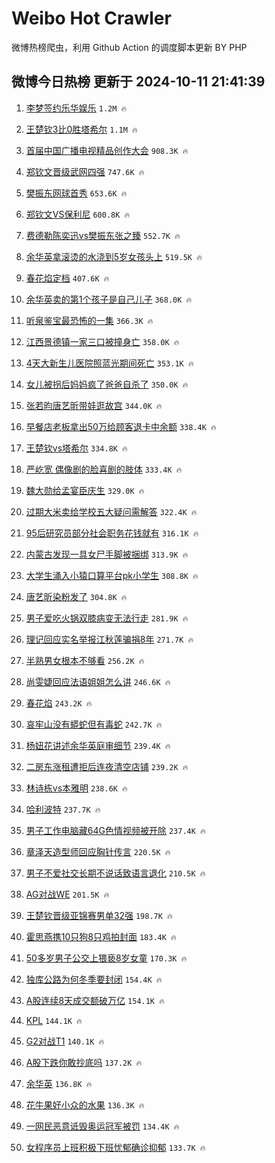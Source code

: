 # Weibo Hot Crawler 



微博热榜爬虫，利用 Github Action 的调度脚本更新 BY PHP 


## 微博今日热榜 更新于 2024-10-11 21:41:39 
1. [李梦签约乐华娱乐](https://s.weibo.com/weibo?q=%23%E6%9D%8E%E6%A2%A6%E7%AD%BE%E7%BA%A6%E4%B9%90%E5%8D%8E%E5%A8%B1%E4%B9%90%23&t=31&band_rank=1&Refer=top) `1.2M 🔥` 

1. [王楚钦3比0胜塔希尔](https://s.weibo.com/weibo?q=%23%E7%8E%8B%E6%A5%9A%E9%92%A63%E6%AF%940%E8%83%9C%E5%A1%94%E5%B8%8C%E5%B0%94%23&t=31&band_rank=2&Refer=top) `1.1M 🔥` 

1. [首届中国广播电视精品创作大会](https://s.weibo.com/weibo?q=%23%E9%A6%96%E5%B1%8A%E4%B8%AD%E5%9B%BD%E5%B9%BF%E6%92%AD%E7%94%B5%E8%A7%86%E7%B2%BE%E5%93%81%E5%88%9B%E4%BD%9C%E5%A4%A7%E4%BC%9A%23&t=31&band_rank=3&Refer=top) `908.3K 🔥` 

1. [郑钦文晋级武网四强](https://s.weibo.com/weibo?q=%23%E9%83%91%E9%92%A6%E6%96%87%E6%99%8B%E7%BA%A7%E6%AD%A6%E7%BD%91%E5%9B%9B%E5%BC%BA%23&t=31&band_rank=4&Refer=top) `747.6K 🔥` 

1. [樊振东网球首秀](https://s.weibo.com/weibo?q=%23%E6%A8%8A%E6%8C%AF%E4%B8%9C%E7%BD%91%E7%90%83%E9%A6%96%E7%A7%80%23&t=31&band_rank=5&Refer=top) `653.6K 🔥` 

1. [郑钦文VS保利尼](https://s.weibo.com/weibo?q=%23%E9%83%91%E9%92%A6%E6%96%87VS%E4%BF%9D%E5%88%A9%E5%B0%BC%23&t=31&band_rank=6&Refer=top) `600.8K 🔥` 

1. [费德勒陈奕迅vs樊振东张之臻](https://s.weibo.com/weibo?q=%23%E8%B4%B9%E5%BE%B7%E5%8B%92%E9%99%88%E5%A5%95%E8%BF%85vs%E6%A8%8A%E6%8C%AF%E4%B8%9C%E5%BC%A0%E4%B9%8B%E8%87%BB%23&t=31&band_rank=7&Refer=top) `552.7K 🔥` 

1. [余华英拿滚烫的水浇到5岁女孩头上](https://s.weibo.com/weibo?q=%23%E4%BD%99%E5%8D%8E%E8%8B%B1%E6%8B%BF%E6%BB%9A%E7%83%AB%E7%9A%84%E6%B0%B4%E6%B5%87%E5%88%B05%E5%B2%81%E5%A5%B3%E5%AD%A9%E5%A4%B4%E4%B8%8A%23&t=31&band_rank=8&Refer=top) `519.5K 🔥` 

1. [春花焰定档](https://s.weibo.com/weibo?q=%23%E6%98%A5%E8%8A%B1%E7%84%B0%E5%AE%9A%E6%A1%A3%23&t=31&band_rank=9&Refer=top) `407.6K 🔥` 

1. [余华英卖的第1个孩子是自己儿子](https://s.weibo.com/weibo?q=%23%E4%BD%99%E5%8D%8E%E8%8B%B1%E5%8D%96%E7%9A%84%E7%AC%AC1%E4%B8%AA%E5%AD%A9%E5%AD%90%E6%98%AF%E8%87%AA%E5%B7%B1%E5%84%BF%E5%AD%90%23&t=31&band_rank=10&Refer=top) `368.0K 🔥` 

1. [听泉鉴宝最恐怖的一集](https://s.weibo.com/weibo?q=%23%E5%90%AC%E6%B3%89%E9%89%B4%E5%AE%9D%E6%9C%80%E6%81%90%E6%80%96%E7%9A%84%E4%B8%80%E9%9B%86%23&t=31&band_rank=11&Refer=top) `366.3K 🔥` 

1. [江西景德镇一家三口被撞身亡](https://s.weibo.com/weibo?q=%23%E6%B1%9F%E8%A5%BF%E6%99%AF%E5%BE%B7%E9%95%87%E4%B8%80%E5%AE%B6%E4%B8%89%E5%8F%A3%E8%A2%AB%E6%92%9E%E8%BA%AB%E4%BA%A1%23&t=31&band_rank=12&Refer=top) `358.0K 🔥` 

1. [4天大新生儿医院照蓝光期间死亡](https://s.weibo.com/weibo?q=%234%E5%A4%A9%E5%A4%A7%E6%96%B0%E7%94%9F%E5%84%BF%E5%8C%BB%E9%99%A2%E7%85%A7%E8%93%9D%E5%85%89%E6%9C%9F%E9%97%B4%E6%AD%BB%E4%BA%A1%23&t=31&band_rank=13&Refer=top) `353.1K 🔥` 

1. [女儿被拐后妈妈疯了爸爸自杀了](https://s.weibo.com/weibo?q=%23%E5%A5%B3%E5%84%BF%E8%A2%AB%E6%8B%90%E5%90%8E%E5%A6%88%E5%A6%88%E7%96%AF%E4%BA%86%E7%88%B8%E7%88%B8%E8%87%AA%E6%9D%80%E4%BA%86%23&t=31&band_rank=14&Refer=top) `350.0K 🔥` 

1. [张若昀唐艺昕带娃逛故宫](https://s.weibo.com/weibo?q=%23%E5%BC%A0%E8%8B%A5%E6%98%80%E5%94%90%E8%89%BA%E6%98%95%E5%B8%A6%E5%A8%83%E9%80%9B%E6%95%85%E5%AE%AB%23&t=31&band_rank=15&Refer=top) `344.0K 🔥` 

1. [早餐店老板拿出50万给顾客退卡中余额](https://s.weibo.com/weibo?q=%23%E6%97%A9%E9%A4%90%E5%BA%97%E8%80%81%E6%9D%BF%E6%8B%BF%E5%87%BA50%E4%B8%87%E7%BB%99%E9%A1%BE%E5%AE%A2%E9%80%80%E5%8D%A1%E4%B8%AD%E4%BD%99%E9%A2%9D%23&t=31&band_rank=16&Refer=top) `338.4K 🔥` 

1. [王楚钦vs塔希尔](https://s.weibo.com/weibo?q=%23%E7%8E%8B%E6%A5%9A%E9%92%A6vs%E5%A1%94%E5%B8%8C%E5%B0%94%23&t=31&band_rank=17&Refer=top) `334.8K 🔥` 

1. [严屹宽 偶像剧的脸喜剧的肢体](https://s.weibo.com/weibo?q=%E4%B8%A5%E5%B1%B9%E5%AE%BD%20%E5%81%B6%E5%83%8F%E5%89%A7%E7%9A%84%E8%84%B8%E5%96%9C%E5%89%A7%E7%9A%84%E8%82%A2%E4%BD%93&t=31&band_rank=18&Refer=top) `333.4K 🔥` 

1. [魏大勋给孟宴臣庆生](https://s.weibo.com/weibo?q=%23%E9%AD%8F%E5%A4%A7%E5%8B%8B%E7%BB%99%E5%AD%9F%E5%AE%B4%E8%87%A3%E5%BA%86%E7%94%9F%23&t=31&band_rank=19&Refer=top) `329.0K 🔥` 

1. [过期大米卖给学校五大疑问需解答](https://s.weibo.com/weibo?q=%23%E8%BF%87%E6%9C%9F%E5%A4%A7%E7%B1%B3%E5%8D%96%E7%BB%99%E5%AD%A6%E6%A0%A1%E4%BA%94%E5%A4%A7%E7%96%91%E9%97%AE%E9%9C%80%E8%A7%A3%E7%AD%94%23&t=31&band_rank=20&Refer=top) `322.4K 🔥` 

1. [95后研究员部分社会职务花钱就有](https://s.weibo.com/weibo?q=%2395%E5%90%8E%E7%A0%94%E7%A9%B6%E5%91%98%E9%83%A8%E5%88%86%E7%A4%BE%E4%BC%9A%E8%81%8C%E5%8A%A1%E8%8A%B1%E9%92%B1%E5%B0%B1%E6%9C%89%23&t=31&band_rank=21&Refer=top) `316.1K 🔥` 

1. [内蒙古发现一具女尸手脚被捆绑](https://s.weibo.com/weibo?q=%23%E5%86%85%E8%92%99%E5%8F%A4%E5%8F%91%E7%8E%B0%E4%B8%80%E5%85%B7%E5%A5%B3%E5%B0%B8%E6%89%8B%E8%84%9A%E8%A2%AB%E6%8D%86%E7%BB%91%23&t=31&band_rank=22&Refer=top) `313.9K 🔥` 

1. [大学生涌入小猿口算平台pk小学生](https://s.weibo.com/weibo?q=%23%E5%A4%A7%E5%AD%A6%E7%94%9F%E6%B6%8C%E5%85%A5%E5%B0%8F%E7%8C%BF%E5%8F%A3%E7%AE%97%E5%B9%B3%E5%8F%B0pk%E5%B0%8F%E5%AD%A6%E7%94%9F%23&t=31&band_rank=23&Refer=top) `308.8K 🔥` 

1. [唐艺昕染粉发了](https://s.weibo.com/weibo?q=%23%E5%94%90%E8%89%BA%E6%98%95%E6%9F%93%E7%B2%89%E5%8F%91%E4%BA%86%23&t=31&band_rank=24&Refer=top) `304.8K 🔥` 

1. [男子爱吃火锅双膝病变无法行走](https://s.weibo.com/weibo?q=%23%E7%94%B7%E5%AD%90%E7%88%B1%E5%90%83%E7%81%AB%E9%94%85%E5%8F%8C%E8%86%9D%E7%97%85%E5%8F%98%E6%97%A0%E6%B3%95%E8%A1%8C%E8%B5%B0%23&t=31&band_rank=25&Refer=top) `281.9K 🔥` 

1. [理记回应实名举报江秋莲骗捐8年](https://s.weibo.com/weibo?q=%23%E7%90%86%E8%AE%B0%E5%9B%9E%E5%BA%94%E5%AE%9E%E5%90%8D%E4%B8%BE%E6%8A%A5%E6%B1%9F%E7%A7%8B%E8%8E%B2%E9%AA%97%E6%8D%908%E5%B9%B4%23&t=31&band_rank=26&Refer=top) `271.7K 🔥` 

1. [半熟男女根本不够看](https://s.weibo.com/weibo?q=%E5%8D%8A%E7%86%9F%E7%94%B7%E5%A5%B3%E6%A0%B9%E6%9C%AC%E4%B8%8D%E5%A4%9F%E7%9C%8B&t=31&band_rank=27&Refer=top) `256.2K 🔥` 

1. [尚雯婕回应法语姐姐怎么讲](https://s.weibo.com/weibo?q=%E5%B0%9A%E9%9B%AF%E5%A9%95%E5%9B%9E%E5%BA%94%E6%B3%95%E8%AF%AD%E5%A7%90%E5%A7%90%E6%80%8E%E4%B9%88%E8%AE%B2&t=31&band_rank=28&Refer=top) `246.6K 🔥` 

1. [春花焰](https://s.weibo.com/weibo?q=%E6%98%A5%E8%8A%B1%E7%84%B0&t=31&band_rank=29&Refer=top) `243.2K 🔥` 

1. [哀牢山没有蟒蛇但有毒蛇](https://s.weibo.com/weibo?q=%23%E5%93%80%E7%89%A2%E5%B1%B1%E6%B2%A1%E6%9C%89%E8%9F%92%E8%9B%87%E4%BD%86%E6%9C%89%E6%AF%92%E8%9B%87%23&t=31&band_rank=30&Refer=top) `242.7K 🔥` 

1. [杨妞花讲述余华英庭审细节](https://s.weibo.com/weibo?q=%23%E6%9D%A8%E5%A6%9E%E8%8A%B1%E8%AE%B2%E8%BF%B0%E4%BD%99%E5%8D%8E%E8%8B%B1%E5%BA%AD%E5%AE%A1%E7%BB%86%E8%8A%82%23&t=31&band_rank=31&Refer=top) `239.4K 🔥` 

1. [二房东涨租遭拒后连夜清空店铺](https://s.weibo.com/weibo?q=%23%E4%BA%8C%E6%88%BF%E4%B8%9C%E6%B6%A8%E7%A7%9F%E9%81%AD%E6%8B%92%E5%90%8E%E8%BF%9E%E5%A4%9C%E6%B8%85%E7%A9%BA%E5%BA%97%E9%93%BA%23&t=31&band_rank=32&Refer=top) `239.2K 🔥` 

1. [林诗栋vs本雅明](https://s.weibo.com/weibo?q=%E6%9E%97%E8%AF%97%E6%A0%8Bvs%E6%9C%AC%E9%9B%85%E6%98%8E&t=31&band_rank=33&Refer=top) `238.6K 🔥` 

1. [哈利波特](https://s.weibo.com/weibo?q=%E5%93%88%E5%88%A9%E6%B3%A2%E7%89%B9&t=31&band_rank=34&Refer=top) `237.7K 🔥` 

1. [男子工作电脑藏64G色情视频被开除](https://s.weibo.com/weibo?q=%23%E7%94%B7%E5%AD%90%E5%B7%A5%E4%BD%9C%E7%94%B5%E8%84%91%E8%97%8F64G%E8%89%B2%E6%83%85%E8%A7%86%E9%A2%91%E8%A2%AB%E5%BC%80%E9%99%A4%23&t=31&band_rank=35&Refer=top) `237.4K 🔥` 

1. [章泽天造型师回应胸针传言](https://s.weibo.com/weibo?q=%23%E7%AB%A0%E6%B3%BD%E5%A4%A9%E9%80%A0%E5%9E%8B%E5%B8%88%E5%9B%9E%E5%BA%94%E8%83%B8%E9%92%88%E4%BC%A0%E8%A8%80%23&t=31&band_rank=36&Refer=top) `220.5K 🔥` 

1. [男子不爱社交长期不说话致语言退化](https://s.weibo.com/weibo?q=%23%E7%94%B7%E5%AD%90%E4%B8%8D%E7%88%B1%E7%A4%BE%E4%BA%A4%E9%95%BF%E6%9C%9F%E4%B8%8D%E8%AF%B4%E8%AF%9D%E8%87%B4%E8%AF%AD%E8%A8%80%E9%80%80%E5%8C%96%23&t=31&band_rank=37&Refer=top) `210.5K 🔥` 

1. [AG对战WE](https://s.weibo.com/weibo?q=%23AG%E5%AF%B9%E6%88%98WE%23&t=31&band_rank=38&Refer=top) `201.5K 🔥` 

1. [王楚钦晋级亚锦赛男单32强](https://s.weibo.com/weibo?q=%23%E7%8E%8B%E6%A5%9A%E9%92%A6%E6%99%8B%E7%BA%A7%E4%BA%9A%E9%94%A6%E8%B5%9B%E7%94%B7%E5%8D%9532%E5%BC%BA%23&t=31&band_rank=39&Refer=top) `198.7K 🔥` 

1. [霍思燕携10只狗8只鸡拍封面](https://s.weibo.com/weibo?q=%23%E9%9C%8D%E6%80%9D%E7%87%95%E6%90%BA10%E5%8F%AA%E7%8B%978%E5%8F%AA%E9%B8%A1%E6%8B%8D%E5%B0%81%E9%9D%A2%23&t=31&band_rank=40&Refer=top) `183.4K 🔥` 

1. [50多岁男子公交上猥亵8岁女童](https://s.weibo.com/weibo?q=%2350%E5%A4%9A%E5%B2%81%E7%94%B7%E5%AD%90%E5%85%AC%E4%BA%A4%E4%B8%8A%E7%8C%A5%E4%BA%B58%E5%B2%81%E5%A5%B3%E7%AB%A5%23&t=31&band_rank=41&Refer=top) `170.3K 🔥` 

1. [独库公路为何冬季要封闭](https://s.weibo.com/weibo?q=%23%E7%8B%AC%E5%BA%93%E5%85%AC%E8%B7%AF%E4%B8%BA%E4%BD%95%E5%86%AC%E5%AD%A3%E8%A6%81%E5%B0%81%E9%97%AD%23&t=31&band_rank=42&Refer=top) `154.4K 🔥` 

1. [A股连续8天成交额破万亿](https://s.weibo.com/weibo?q=%23A%E8%82%A1%E8%BF%9E%E7%BB%AD8%E5%A4%A9%E6%88%90%E4%BA%A4%E9%A2%9D%E7%A0%B4%E4%B8%87%E4%BA%BF%23&t=31&band_rank=43&Refer=top) `154.1K 🔥` 

1. [KPL](https://s.weibo.com/weibo?q=KPL&t=31&band_rank=44&Refer=top) `144.1K 🔥` 

1. [G2对战T1](https://s.weibo.com/weibo?q=%23G2%E5%AF%B9%E6%88%98T1%23&t=31&band_rank=45&Refer=top) `140.1K 🔥` 

1. [A股下跌你敢抄底吗](https://s.weibo.com/weibo?q=%23A%E8%82%A1%E4%B8%8B%E8%B7%8C%E4%BD%A0%E6%95%A2%E6%8A%84%E5%BA%95%E5%90%97%23&t=31&band_rank=46&Refer=top) `137.2K 🔥` 

1. [余华英](https://s.weibo.com/weibo?q=%E4%BD%99%E5%8D%8E%E8%8B%B1&t=31&band_rank=47&Refer=top) `136.8K 🔥` 

1. [花牛果好小众的水果](https://s.weibo.com/weibo?q=%23%E8%8A%B1%E7%89%9B%E6%9E%9C%E5%A5%BD%E5%B0%8F%E4%BC%97%E7%9A%84%E6%B0%B4%E6%9E%9C%23&t=31&band_rank=48&Refer=top) `136.3K 🔥` 

1. [一网民恶意诋毁奥运冠军被罚](https://s.weibo.com/weibo?q=%23%E4%B8%80%E7%BD%91%E6%B0%91%E6%81%B6%E6%84%8F%E8%AF%8B%E6%AF%81%E5%A5%A5%E8%BF%90%E5%86%A0%E5%86%9B%E8%A2%AB%E7%BD%9A%23&t=31&band_rank=49&Refer=top) `134.4K 🔥` 

1. [女程序员上班积极下班忧郁确诊抑郁](https://s.weibo.com/weibo?q=%23%E5%A5%B3%E7%A8%8B%E5%BA%8F%E5%91%98%E4%B8%8A%E7%8F%AD%E7%A7%AF%E6%9E%81%E4%B8%8B%E7%8F%AD%E5%BF%A7%E9%83%81%E7%A1%AE%E8%AF%8A%E6%8A%91%E9%83%81%23&t=31&band_rank=50&Refer=top) `133.7K 🔥` 

